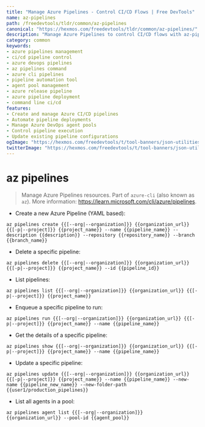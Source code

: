 ```yaml
---
title: "Manage Azure Pipelines - Control CI/CD Flows | Free DevTools"
name: az-pipelines
path: /freedevtools/tldr/common/az-pipelines
canonical: "https://hexmos.com/freedevtools/tldr/common/az-pipelines/"
description: "Manage Azure Pipelines to control CI/CD flows with az-pipelines. Automate deployments and manage agent pools using this command-line tool. Free online tool, no registration required."
category: common
keywords:
- azure pipelines management
- ci/cd pipeline control
- azure devops pipelines
- az pipelines command
- azure cli pipelines
- pipeline automation tool
- agent pool management
- azure release pipeline
- azure pipeline deployment
- command line ci/cd
features:
- Create and manage Azure CI/CD pipelines
- Automate pipeline deployments
- Manage Azure DevOps agent pools
- Control pipeline execution
- Update existing pipeline configurations
ogImage: "https://hexmos.com/freedevtools/t/tool-banners/json-utilities-banner.png"
twitterImage: "https://hexmos.com/freedevtools/t/tool-banners/json-utilities-banner.png"
---
```


# az pipelines

> Manage Azure Pipelines resources.
> Part of `azure-cli` (also known as `az`).
> More information: <https://learn.microsoft.com/cli/azure/pipelines>.

- Create a new Azure Pipeline (YAML based):

`az pipelines create {{[--org|--organization]}} {{organization_url}} {{[-p|--project]}} {{project_name}} --name {{pipeline_name}} --description {{description}} --repository {{repository_name}} --branch {{branch_name}}`

- Delete a specific pipeline:

`az pipelines delete {{[--org|--organization]}} {{organization_url}} {{[-p|--project]}} {{project_name}} --id {{pipeline_id}}`

- List pipelines:

`az pipelines list {{[--org|--organization]}} {{organization_url}} {{[-p|--project]}} {{project_name}}`

- Enqueue a specific pipeline to run:

`az pipelines run {{[--org|--organization]}} {{organization_url}} {{[-p|--project]}} {{project_name}} --name {{pipeline_name}}`

- Get the details of a specific pipeline:

`az pipelines show {{[--org|--organization]}} {{organization_url}} {{[-p|--project]}} {{project_name}} --name {{pipeline_name}}`

- Update a specific pipeline:

`az pipelines update {{[--org|--organization]}} {{organization_url}} {{[-p|--project]}} {{project_name}} --name {{pipeline_name}} --new-name {{pipeline_new_name}} --new-folder-path {{user1/production_pipelines}}`

- List all agents in a pool:

`az pipelines agent list {{[--org|--organization]}} {{organization_url}} --pool-id {{agent_pool}}`
